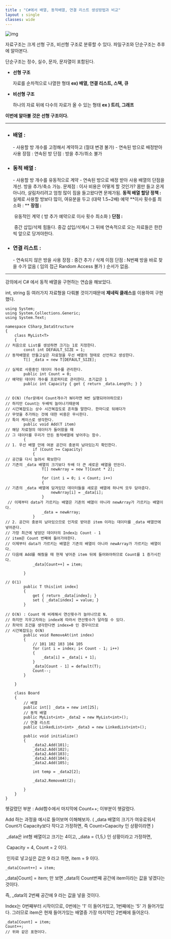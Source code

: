 ```yaml
---
title : "C#에서 배열, 동적배열, 연결 리스트 생성방법과 비교"
layout : single
classes: wide
---
```

![img](https://keep.google.com/u/0/media/v2/1VNmVakQlJzgwpcRkjylrAGB7o3y9V16MtrOF999Xr6jvSG1FT5nB6CiZi8SL_-8/1kD787Cd-WAZEFcuGSvAjOdUXAsqnX3kBf-Xs7244pkPVl968cQ-wv56eogFVUOA?accept=image/gif,image/jpeg,image/jpg,image/png,image/webp,audio/aac&sz=1297)



자료구조는 크게 선형 구조, 비선형 구조로 분류할 수 있다. 파일구조와 단순구조는 추후에 알아본다. 

단순구조는 정수, 실수, 문자, 문자열이 포함된다.



- **선형 구조**

  자료를 순차적으로 나열한 형태
  **ex) 배열, 연결 리스트, 스택, 큐**

- **비선형 구조**

  하나의 자료 뒤에 다수의 자료가 올 수 있는 형태
  **ex ) 트리, 그래프**
  
  

**이번에 알아볼 것은 선형 구조이다.**


-----



* ### 배열 :

  \- 사용할 방 개수를 고정해서 계약하고 (절대 변경 불가)
  \- 연속된 방으로 배정받아 사용
  장점 : 연속된 방
  단점 : 방을 추가/취소 불가

* ### 동적 배열 :

  \- 사용할 방 개수를 유동적으로 계약
  \- 연속된 방으로 배정 받아 사용
  배열의 단점을 개선. 방을 추가/축소 가능.
  문제점 : 이사 비용은 어떻게 할 것인가? 몸만 들고 온게 아니라, 살림차리려고 엄청 많이 짐을 들고왔다면 문제가됨.
  **동적 배열 할당 정책 :**
  	실제로 사용할 방보다 많이, 여유분을 두고 (대략 1.5~2배) 예약
  **이사 횟수를 최소화 : **
  **장점 :** 

  ​	유동적인 계약 ( 방 추가 예약으로 이사 횟수 최소화 )
  **단점 :** 

  ​	중간 삽입/삭제 힘들다. 중갑 삽입/삭제시 그 뒤에 연속적으로 	오는 자료들은 한칸씩 앞으로 당겨야한다.

* ### 연결 리스트 :

  \- 연속되지 않은 방을 사용
  장점 : 중간 추가 / 삭제 이점
  단점 : N번째 방을 바로  찾을 수가 없음 ( 임의 접근 Random Access 불가 )
  순서가 없음.

-----



강의에서 C# 에서 동적 배열을 구현하는 연습을 해보았다. 

int, string 등 여러가지 자료형을 다뤄볼 것이기때문에 **제네릭 클래스**를 이용하여 구현했다.

```
using System;
using System.Collections.Generic;
using System.Text;

namespace CSharp_DataStructure
{
    class MyList<T>
    {
// 처음으로 List를 생성하면 크기는 1로 지정한다.
        const int DEFAULT_SIZE = 1; 
// 동적배열로 만들고싶은 자료형을 우선 배열의 형태로 선언하고 생성한다.
        T[] _data = new T[DEFAULT_SIZE]; 
		
// 실제로 사용중인 데이터 개수를 관리한다.
        public int Count = 0; 
// 예약된 데이터 개수를 프로퍼티로 관리한다. 초기값은 1
        public int Capacity { get { return _data.Length; } }


// O(N) (for문에서 Count개수가 N이라면 N번 실행되어야하므로) 
// 하지만 Count는 두배씩 늘어나기때문에 
// 시간복잡도는 상수 시간복잡도로 흔히들 말한다. 한마디로 뒤에다가
// 무엇을 추가하는 것에 대한 비용은 무시한다.
// 특이 케이스로 생각한다. 
        public void Add(T item) 
// 해당 자료형의 데이터가 들어왔을 때
// 그 데이터를 우리가 만든 동적배열에 넣어주는 함수.
        {
// 1. 우선 배열 안에 여분 공간이 충분히 남아있는지 확인한다.
            if (Count >= Capacity)
            {
// 공간을 다시 늘려서 확보한다
// 기존의 _data 배열의 크기보다 두배 더 큰 새로운 배열을 만든다.
                T[] newArray = new T[Count * 2]; 
                
                for (int i = 0; i < Count; i++)
                {
// 기존의 _data 배열에 담겨있던 데이터들을 새로운 배열에 하나씩 모두 담아준다.             
                    newArray[i] = _data[i];
                }
 // 이제부터 data가 가르키는 배열은 기존의 배열이 아니라 newArray가 가르키는 배열이다. 
                _data = newArray;
            }
// 2. 공간이 충분히 남아있으므로 인자로 받아온 item 이라는 데이터를 _data 배열안에 넣어준다.
// 가장 최근에 넣었던 데이터의 Index는 Count - 1 
// item은 Count 번째에 들어가야한다. 
// 이제부터 data가 가르키는 배열은 기존의 배열이 아니라 newArray가 가르키는 배열이다.
// 다음에 Add를 해줬을 때 현재 넣어준 item 뒤에 들어와야하므로 Count를 1 증가시킨다.
            _data[Count++] = item;

        }

// O(1)
        public T this[int index]
        {
            get { return _data[index]; }
            set { _data[index] = value; }
        }

// O(N) : Count 에 비례해서 연산횟수가 늘어나므로 N.
// 하지만 지우고자하는 index에 따라서 연산횟수가 달라질 수 있다.
// 최악의 조건을 생각한다면 index=0 인 경우이므로 
// 시간복잡도는 O(N)
        public void RemoveAt(int index)
        {
            // 101 102 103 104 105 
            for (int i = index; i< Count - 1; i++)
            {
                _data[i] = _data[i + 1];
            }
            _data[Count - 1] = default(T);
            Count--;
        }

    }

    class Board
    {
	    // 배열
        public int[] _data = new int[25];
        // 동적 배열
        public MyList<int> _data2 = new MyList<int>();
        // 연결 리스트
        public LinkedList<int> _data3 = new LinkedList<int>(); 

        public void initialize()
        {
            _data2.Add(101);
            _data2.Add(102);
            _data2.Add(103);
            _data2.Add(104);
            _data2.Add(105);

            int temp = _data2[2];

            _data2.RemoveAt(2);

        }
    }
}

```



헷갈렸던 부분 : Add함수에서 마지막에 Count++; 이부분이 헷갈렸다.



Add 하는 과정을 예시로 들어보며 이해해보자. ( _data 배열의 크기가 여유로워서 Count가 Capacity보다 작다고 가정하면, 즉 Count>Capacity 인 상황이라면 )

​	_data은 int형 배열이고 크기는 4이고, _data = {1,5,} 인 상황이라고 가정하면,

​	Capacity = 4, Count = 2 이다.

​	인자로 넣고싶은 값은 9 라고 하면, item = 9 이다.

```
_data[Count++] = item;
```

_data[Count] = item; 만 보면 _data의 Count번째 공간에 item이라는 값을 넣겠다는 것이다.

즉, _data의 2번째 공간에 9 라는 값을 넣을 것이다.

Index는 0번째부터 시작이므로, 0번에는 '1' 이 들어가있고, 1번째에는 '5' 가 들어가있다. 그러므로 item은 현재 들어가있는 배열중 가장 마지막인 2번째에 들어온다.

```
_data[Count] = item;
Count++;
// 위와 같은 표현이다.
```



